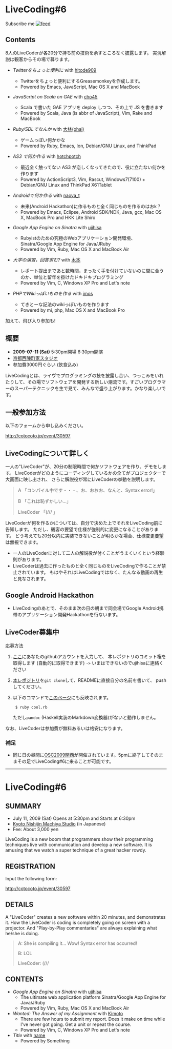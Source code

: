 # LiveCoding#6

<div id="path">
Subscribe me <a href="feed.rss"><img alt="feed" src="http://assets1.github.com/images/icons/feed.png?e06bdeb610e33dc41002eaa80ce09d26ae153090" title="Subscribe to the commits for ujihisa/livecoding6 at master" /></a>
</div>

## Contents

8人のLiveCoderが各20分で持ち前の技術を余すところなく披露します。
実況解説は観客からその場で募ります。

* *Twitterをちょっと便利に* with [hitode909](http://d.hatena.ne.jp/hitode909/)
    * Twitterをちょっと便利にするGreasemonkeyを作成します。
    * Powered by Emacs, JavaScript, Mac OS X and MacBook

* *JavaScript on Scala on GAE* with [cho45]( http://www.lowreal.net/ )
    * Scala で書いた GAE アプリを deploy しつつ、その上で JS を書きます
    * Powered by Scala, Java (is abbr of JavaScript), Vim, Rake and MacBook

* *Ruby/SDLでなんか* with [大林(ohai)](http://www.kmc.gr.jp/~ohai/)
    * ゲームっぽい何かかな
    * Powered by Ruby, Emacs, Ion, Debian/GNU Linux, and ThinkPad

* *AS3 で何か作る* with [hotchpotch](http://tako3.com/http://github.com/hotchpotch)
    * 最近全く触ってない AS3 が恋しくなってきたので、役に立たない何かを作ります
    * Powered by ActionScript3, Vim, Rascut, Windows7(7100) + Debian/GNU Linux and ThinkPad X61Tablet

* *Androidで何か作る* with [naoya_t](http://blog.livedoor.jp/naoya_t/)
    * 未来(Android Hackathon)に作るものと全く同じものを作るのはおk？
    * Powered by Emacs, Eclipse, Android SDK/NDK, Java, gcc, Mac OS X, MacBook Pro and HKK Lite Shiro

* *Google App Engine on Sinatra* with [ujihisa](http://ujihisa.blogspot.com/)
    * Rubyistのための究極のWebアプリケーション開発環境、Sinatra/Google App Engine for Java/JRuby
    * Powered by Vim, Ruby, Mac OS X and MacBook Air

* *大学の演習，回答求む?* with [木本](http://d.hatena.ne.jp/ryutorion/)
    * レポート提出まであと数時間，まったく手を付けていないのに間に合うのか．単位と留年を掛けたドキドキプログラミング
    * Powered by Vim, C, Windows XP Pro and Let's note

* *PHPでWikiっぽいものを作る* with [imos](http://imoz.jp/)
    * てきとーな記法のwikiっぽいものを作ります
    * Powered by mi, php, Mac OS X and MacBook Pro

加えて、飛び入り参加も!

## 概要
* **2009-07-11 (Sat)** 5:30pm開場 6:30pm開演
* [京都西陣町家スタジオ](http://nishi-jin.net/)
* 参加費3000円ぐらい (飲食込み)

LiveCodingとは、ライヴでプログラミングの技を披露し合い、つっこみをいれたりして、その場でソフトウェアを開発する新しい潮流です。すごいプログラマーのスーパーテクニックを生で見て、みんなで盛り上がります。かなり楽しいです。

## 一般参加方法
以下のフォームから申し込みください。

<http://cotocoto.jp/event/30597>

## LiveCodingについて詳しく
一人の"LiveCoder"が、20分の制限時間で何かソフトウェアを作り、デモをします。
LiveCoderがどのようにコーディングしているかの全てがプロジェクターで大画面に映し出され、
さらに解説役が常にLiveCoderの挙動を説明します。

> A 「コンパイル中です・・・、お、おおお、なんと、Syntax error!」
>
> B 「これは恥ずかしい…」
>
> LiveCoder 「(/// 」

LiveCoderが何を作るかについては、自分で決めた上でそれをLiveCoding前に告知します。
ただし、観客の要望で仕様が強制的に変更になることがあります。
どう考えても20分以内に実装できないことが明らかな場合、仕様変更要望は無視できます。

* 一人のLiveCoderに対して二人の解説役が付くことがうまくいくという経験則があります。
* LiveCoderは過去に作ったものと全く同じものをLiveCodingで作ることが禁止されています。
  もはやそれはLiveCodingではなく、たんなる動画の再生と見なされます。

## Google Android Hackathon
* LiveCodingのあとで、そのまま次の日の朝まで同会場でGoogle Android携帯のアプリケーション開発Hackathonを行ないます。


## LiveCoder募集中
応募方法

1. [ここ](http://autocommitbit.appspot.com/)にあなたのgithubアカウントを入力して、
   本レポジトリのコミット権を取得します (自動的に取得できます) `->` いまはできないのでujihisaに連絡ください
2. [本レポジトリ](http://github.com/ujihisa/livecoding6/tree/master)を`git clone`して、READMEに直接自分の名前を書いて、
   pushしてください。
3. 以下のコマンドで[このページ](http://ujihisa.github.com/livecoding6/)にも反映されます。

        $ ruby cool.rb

   ただし`pandoc` (Haskell実装のMarkdown変換器)がないと動作しません。

なお、LiveCoderは参加費が無料あるいは格安になります。

### 補足
* 同じ日の昼間に[OSC2009関西](http://www.ospn.jp/osc2009-kansai/)が開催されています。5pmに終了してそのままその足でLiveCoding#6に来ることが可能です。

----

# LiveCoding#6

## SUMMARY
* July 11, 2009 (Sat) Opens at 5:30pm and Starts at 6:30pm
* [Kyoto Nishijin Machiya Studio](http://nishi-jin.net/) (in Japanese)
* Fee: About 3,000 yen

LiveCoding is a new boom that programmers show their programming techniques live with communication and develop a new software.
It is amusing that we watch a super technique of a great hacker rowdy.

## REGISTRATION

Input the following form:

<http://cotocoto.jp/event/30597>

## DETAILS
A "LiveCoder" creates a new software within 20 minutes, and demonstrates it.
How the LiveCoder is coding is completely going on screen with a projector.
And "Play-by-Play commentaries" are always explaining what he/she is doing.

> A: She is compiling it... Wow! Syntax error has occurred!
>
> B: LOL
>
> LiveCoder: (///

<!--
STUB
-->

## CONTENTS
* *Google App Engine on Sinatra* with [ujihisa](http://ujihisa.blogspot.com/)
    * The ultimate web application platform Sinatra/Google App Engine for Java/JRuby
    * Powered by Vim, Ruby, Mac OS X and MacBook Air
* *Wanted: The Answer of my Assignment* with [Kimoto](http://d.hatena.ne.jp/ryutorion/)
    * There are few hours to submit my report. Does it make on time while I've never got going. Get a unit or repeat the course.
    * Powered by Vim, C, Windows XP Pro and Let's note
* *Title* with [name](uri)
    * Powered by Something

<!--
STUB
## CALL FOR LIVECODERS
## Google Android Hackathon
### NOTES
-->
